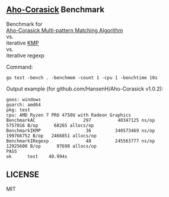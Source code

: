## [Aho-Corasick](github.com/HansenH/Aho-Corasick) Benchmark

Benchmark for  
[Aho-Corasick Multi-pattern Matching Algorithm](github.com/HansenH/Aho-Corasick)  
vs.  
iterative [KMP](github.com/paddie/gokmp)  
vs.  
iterative regexp  

Command:
```
go test -bench . -benchmem -count 1 -cpu 1 -benchtime 10s
```

Output example (for github.com/HansenH/Aho-Corasick v1.0.2):
```
goos: windows
goarch: amd64
pkg: test
cpu: AMD Ryzen 7 PRO 4750U with Radeon Graphics
BenchmarkAC                  297          40347125 ns/op         5757016 B/op      68265 allocs/op
BenchmarkIKMP                 36         340573469 ns/op        199766752 B/op   2466851 allocs/op
BenchmarkIRegexp              48         245563777 ns/op        12925600 B/op      97698 allocs/op
PASS
ok      test    40.994s
```

## LICENSE

MIT
